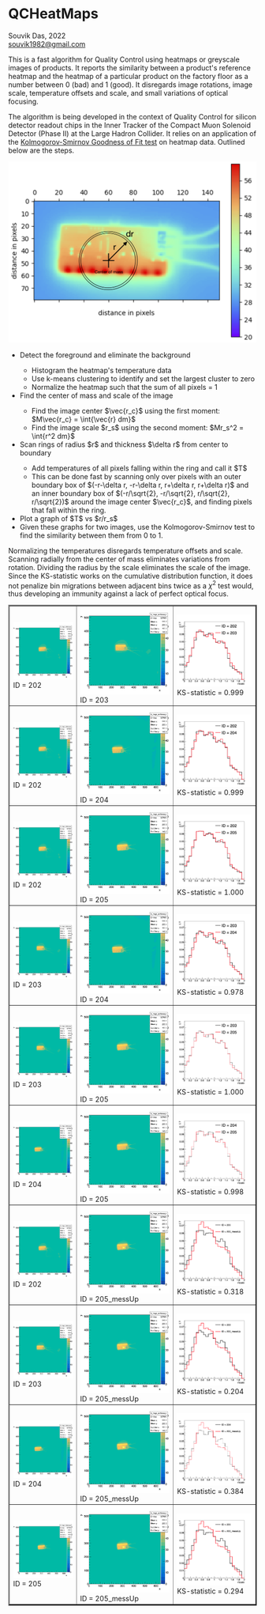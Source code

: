 # QCHeatMaps
Souvik Das, 2022 <br/>
souvik1982@gmail.com

This is a fast algorithm for Quality Control using heatmaps or greyscale images of products. It reports the similarity between a product's reference heatmap and the heatmap of a particular product on the factory floor as a number between 0 (bad) and 1 (good). It disregards image rotations, image scale, temperature offsets and scale, and small variations of optical focusing.

The algorithm is being developed in the context of Quality Control for silicon detector readout chips in the Inner Tracker of the Compact Muon Solenoid Detector (Phase II) at the Large Hadron Collider. It relies on an application of the <a href="https://www.itl.nist.gov/div898/handbook/eda/section3/eda35g.htm">Kolmogorov-Smirnov Goodness of Fit test</a> on heatmap data. Outlined below are the steps.

<img src="doc/Illustration.png" style="width: 70vw;"/>

<ul>
<li> Detect the foreground and eliminate the background </li>
 <ul>
 <li> Histogram the heatmap's temperature data </li>
 <li> Use k-means clustering to identify and set the largest cluster to zero </li>
 <li> Normalize the heatmap such that the sum of all pixels = 1 </li>
 </ul>
<li> Find the center of mass and scale of the image </li>
 <ul>
 <li> Find the image center $\vec{r_c}$ using the first moment: $M\vec{r_c} = \int{\vec{r} dm}$ </li>
 <li> Find the image scale $r_s$ using the second moment: $Mr_s^2 = \int{r^2 dm}$ </li>
 </ul>
<li> Scan rings of radius $r$ and thickness $\delta r$ from center to boundary </li>
 <ul>
 <li> Add temperatures of all pixels falling within the ring and call it $T$ </li>
 <li> This can be done fast by scanning only over pixels with an outer boundary box of $(-r-\delta r, -r-\delta r, r+\delta r, r+\delta r)$ and an inner boundary box of $(-r/\sqrt{2}, -r/\sqrt{2}, r/\sqrt{2}, r/\sqrt{2})$ around the image center $\vec{r_c}$, and finding pixels that fall within the ring. </li>
 </ul>
<li> Plot a graph of $T$ vs $r/r_s$ </li>
<li> Given these graphs for two images, use the Kolmogorov-Smirnov test to find the similarity between them from 0 to 1. </li>
</ul>

Normalizing the temperatures disregards temperature offsets and scale. Scanning radially from the center of mass eliminates variations from rotation. Dividing the radius by the scale eliminates the scale of the image. Since the KS-statistic works on the cumulative distribution function, it does not penalize bin migrations between adjacent bins twice as a $\chi^2$ test would, thus developing an immunity against a lack of perfect optical focus.

<table border="2">
<tr> 
 <td> <img src="doc/c_image_noMassage_202.png"/> ID = 202 </td> 
 <td> <img src="doc/c_image_noMassage_203.png"/> ID = 203 </td> 
 <td> <img src="doc/c_T_rs_202_203.png"/> KS-statistic = 0.999 </td> 
</tr>
<tr> 
 <td> <img src="doc/c_image_noMassage_202.png"/> ID = 202 </td> 
 <td> <img src="doc/c_image_noMassage_204.png"/> ID = 204 </td> 
 <td> <img src="doc/c_T_rs_202_204.png"/> KS-statistic = 0.999 </td> 
</tr>
<tr> 
 <td> <img src="doc/c_image_noMassage_202.png"/> ID = 202 </td> 
 <td> <img src="doc/c_image_noMassage_205.png"/> ID = 205 </td> 
 <td> <img src="doc/c_T_rs_202_205.png"/> KS-statistic = 1.000 </td> 
</tr>
<tr> 
 <td> <img src="doc/c_image_noMassage_203.png"/> ID = 203 </td> 
 <td> <img src="doc/c_image_noMassage_204.png"/> ID = 204 </td> 
 <td> <img src="doc/c_T_rs_203_204.png"/> KS-statistic = 0.978 </td> 
</tr>
<tr> 
 <td> <img src="doc/c_image_noMassage_203.png"/> ID = 203 </td> 
 <td> <img src="doc/c_image_noMassage_205.png"/> ID = 205 </td> 
 <td> <img src="doc/c_T_rs_203_205.png"/> KS-statistic = 1.000 </td> 
</tr>
<tr> 
 <td> <img src="doc/c_image_noMassage_204.png"/> ID = 204 </td> 
 <td> <img src="doc/c_image_noMassage_205.png"/> ID = 205 </td> 
 <td> <img src="doc/c_T_rs_204_205.png"/> KS-statistic = 0.998 </td> 
</tr>
<tr> 
 <td> <img src="doc/c_image_noMassage_202.png"/> ID = 202 </td> 
 <td> <img src="doc/c_image_noMassage_205_messUp.png"/> ID = 205_messUp </td> 
 <td> <img src="doc/c_T_rs_205_205_messUp.png"/> KS-statistic = 0.318 </td> 
</tr>
<tr> 
 <td> <img src="doc/c_image_noMassage_203.png"/> ID = 203 </td> 
 <td> <img src="doc/c_image_noMassage_205_messUp.png"/> ID = 205_messUp </td> 
 <td> <img src="doc/c_T_rs_203_205_messUp.png"/> KS-statistic = 0.204 </td> 
</tr>
<tr> 
 <td> <img src="doc/c_image_noMassage_204.png"/> ID = 204 </td> 
 <td> <img src="doc/c_image_noMassage_205_messUp.png"/> ID = 205_messUp </td> 
 <td> <img src="doc/c_T_rs_204_205_messUp.png"/> KS-statistic = 0.384 </td> 
</tr>
<tr> 
 <td> <img src="doc/c_image_noMassage_205.png"/> ID = 205 </td> 
 <td> <img src="doc/c_image_noMassage_205_messUp.png"/> ID = 205_messUp </td> 
 <td> <img src="doc/c_T_rs_205_205_messUp.png"/> KS-statistic = 0.294 </td> 
</tr>
</table>




